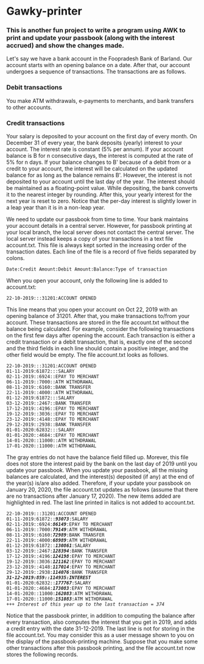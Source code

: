 # Gawky-printer
### This is another fun project to write a program using AWK to print and update your passbook (along with the interest accrued) and show the changes made.


Let's say we have a bank account in the Foopradesh Bank of Barland. Our account starts with an opening balance on
a date. After that, our account undergoes a sequence of transactions. The transactions are as follows.
### Debit transactions
You make ATM withdrawals, e-payments to merchants, and bank transfers to other accounts.
### Credit transactions
Your salary is deposited to your account on the first day of every month.
On December 31 of every year, the bank deposits (yearly) interest to your account. The interest rate
is constant (5% per annum). If your account balance is B for n consecutive days, the interest is
computed at the rate of 5% for n days. If your balance changes to B' because of a debit from or a
credit to your account, the interest will be calculated on the updated balance for as long as the
balance remains B'. However, the interest is not deposited to your account until the last day of the
year. The interest should be maintained as a floating-point value. While depositing, the bank converts
it to the nearest integer by rounding. After this, your yearly interest for the next year is reset to zero.
Notice that the per-day interest is slightly lower in a leap year than it is in a non-leap year.

We need to update our passbook from time to time. Your bank maintains your account details in a central
server. However, for passbook printing at your local branch, the local server does not contact the central
server. The local server instead keeps a copy of your transactions in a text file account.txt. This file is always
kept sorted in the increasing order of the transaction dates. Each line of the file is a record of five fields
separated by colons.

`Date:Credit Amount:Debit Amount:Balance:Type of transaction`

When you open your account, only the following line is added to account.txt:

`22-10-2019:::31201:ACCOUNT OPENED`

This line means that you open your account on Oct 22, 2019 with an opening balance of 31201. After that,
you make transactions to/from your account. These transactions are stored in the file account.txt without the
balance being calculated. For example, consider the following transactions on the first few days after
opening the account. Each transaction is either a credit transaction or a debit transaction, that is, exactly one
of the second and the third fields in each line should contain a positive integer, and the other field would be
empty. The file account.txt looks as follows.

`22-10-2019:::31201:ACCOUNT OPENED` <br>
`01-11-2019:61872:::SALARY` <br>
`02-11-2019::6924::EPAY TO MERCHANT` <br>
`06-11-2019::7000::ATM WITHDRAWAL` <br>
`08-11-2019::6160::BANK TRANSFER` <br>
`22-11-2019::4000::ATM WITHDRAWAL` <br>
`01-12-2019:61872:::SALARY` <br>
`03-12-2019::2467::BANK TRANSFER` <br>
`17-12-2019::4196::EPAY TO MERCHANT` <br>
`19-12-2019::3036::EPAY TO MERCHANT` <br>
`23-12-2019::4148::EPAY TO MERCHANT` <br>
`29-12-2019::2938::BANK TRANSFER` <br>
`01-01-2020:62832:::SALARY` <br>
`01-01-2020::4684::EPAY TO MERCHANT` <br>
`14-01-2020::11000::ATM WITHDRAWAL` <br>
`17-01-2020::11000::ATM WITHDRAWAL`

The gray entries do not have the balance field filled up. Morever, this file does not store the interest paid by
the bank on the last day of 2019 until you update your passbook. When you update your passbook, all the
missing balances are calculated, and the interest(s) deposited (if any) at the end of the year(s) is/are also
added. Therefore, if your update your passbook on January 20, 2020, the file account.txt updates as follows
(assume that there are no transactions after January 17, 2020). The new items added are highlighted in red.
The last line printed in italics is not added to account.txt.

`22-10-2019:::31201:ACCOUNT OPENED` <br>
`01-11-2019:61872::`***`93073`***`:SALARY` <br>
`02-11-2019::6924:`***`86149`***`:EPAY TO MERCHANT` <br>
`06-11-2019::7000:`***`79149`***`:ATM WITHDRAWAL` <br>
`08-11-2019::6160:`***`72989`***`:BANK TRANSFER` <br>
`22-11-2019::4000:`***`68989`***`:ATM WITHDRAWAL` <br>
`01-12-2019:61872::`***`130861`***`:SALARY` <br>
`03-12-2019::2467:`***`128394`***`:BANK TRANSFER` <br>
`17-12-2019::4196:`***`124198`***`:EPAY TO MERCHANT` <br>
`19-12-2019::3036:`***`121162`***`:EPAY TO MERCHANT` <br>
`23-12-2019::4148:`***`117014`***`:EPAY TO MERCHANT` <br>
`29-12-2019::2938:`***`114076`***`:BANK TRANSFER` <br>
***`31-12-2019:859::114935:INTEREST`*** <br>
`01-01-2020:62832::`***`177767`***`:SALARY` <br>
`01-01-2020::4684:`***`173083`***`:EPAY TO MERCHANT` <br>
`14-01-2020::11000:`***`162083`***`:ATM WITHDRAWAL` <br>
`17-01-2020::11000:`***`151083`***`:ATM WITHDRAWAL` <br>
*`+++ Interest of this year up to the last transaction = 374`*

Notice that the passbook printer, in addition to computing the balance after every transaction, also computes
the interest that you get in 2019, and adds a credit entry with the date 31-12-2019. The last line is not for
storing in the file account.txt. You may consider this as a user message shown to you on the display of the
passbook-printing machine.
Suppose that you make some other transactions after this passbook printing, and the file account.txt now
stores the following records.

